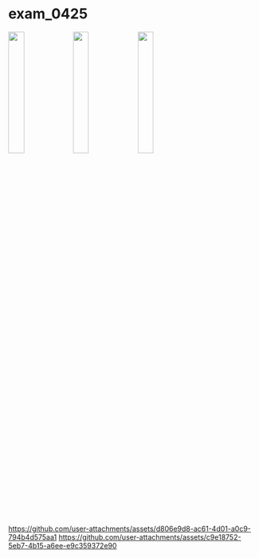# exam_0425

<img src ="https://github.com/user-attachments/assets/97f05a24-d0d2-4249-909a-e650ff619252" height= 25% width=25%>
<img src="https://github.com/user-attachments/assets/a1143283-6604-4122-82e2-8198326255ec"height=25% width=25%>
<img src="https://github.com/user-attachments/assets/c1c4aaff-066a-47fd-a972-a97197aed49b"height=25% width=25%>

https://github.com/user-attachments/assets/d806e9d8-ac61-4d01-a0c9-794b4d575aa1
https://github.com/user-attachments/assets/c9e18752-5eb7-4b15-a6ee-e9c359372e90

